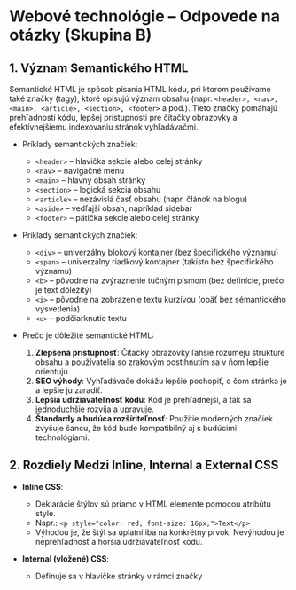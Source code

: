 # Webové technológie – Odpovede na otázky (Skupina B)
## 1. Význam Semantického HTML

   Semantické HTML je spôsob písania HTML kódu, pri ktorom používame také značky (tagy), ktoré opisujú význam obsahu (napr. ```<header>, <nav>, <main>, <article>, <section>, <footer>``` a pod.). Tieto značky pomáhajú prehľadnosti kódu, lepšej prístupnosti pre čítačky obrazovky a efektívnejšiemu indexovaniu stránok vyhľadávačmi.

   - Príklady semantických značiek:
     - ```<header>``` – hlavička sekcie alebo celej stránky
     - ```<nav>``` – navigačné menu
     - ```<main>``` – hlavný obsah stránky
     - ```<section>``` – logická sekcia obsahu
     - ```<article>``` – nezávislá časť obsahu (napr. článok na blogu)
     - ```<aside>``` – vedľajší obsah, napríklad sidebar
     - ```<footer>``` – pätička sekcie alebo celej stránky

   - Príklady semantických značiek:
     - ```<div>``` – univerzálny blokový kontajner (bez špecifického významu)
     - ```<span>``` – univerzálny riadkový kontajner (takisto bez špecifického významu)
     - ```<b>``` – pôvodne na zvýraznenie tučným písmom (bez definície, prečo je text dôležitý)
     - ```<i>``` – pôvodne na zobrazenie textu kurzívou (opäť bez sémantického vysvetlenia)
     - ```<u>``` – podčiarknutie textu

   - Prečo je dôležité semantické HTML:
     1. **Zlepšená prístupnosť**: Čítačky obrazovky ľahšie rozumejú štruktúre obsahu a používatelia so zrakovým postihnutím sa v ňom lepšie orientujú.
     2. **SEO výhody**: Vyhľadávače dokážu lepšie pochopiť, o čom stránka je a lepšie ju zaradiť.
     3. **Lepšia udržiavateľnosť kódu**: Kód je prehľadnejší, a tak sa jednoduchšie rozvíja a upravuje.
     4. **Štandardy a budúca rozšíriteľnosť**: Použitie moderných značiek zvyšuje šancu, že kód bude kompatibilný aj s budúcimi technológiami.

## 2. Rozdiely Medzi Inline, Internal a External CSS

   - **Inline CSS**:
     - Deklarácie štýlov sú priamo v HTML elemente pomocou atribútu style.
     - Napr.: ```<p style="color: red; font-size: 16px;">Text</p>```
     - Výhodou je, že štýl sa uplatní iba na konkrétny prvok. Nevýhodou je neprehľadnosť a horšia udržiavateľnosť kódu.

   - **Internal (vložené) CSS**:
     - Definuje sa v hlavičke stránky v rámci značky <style>.
     - Napr.:
     ```html
       <head>
         <style>
           p {
             color: blue;
             font-size: 18px;
           }
         </style>
       </head>
     ```
     - Výhodou je, že všetky štýly sú na jednej stránke. Nevýhodou je, že sa štýly dajú použiť len na danú stránku a pri viacerých stránkach je to menej efektívne.

   - **External (externé) CSS**:
     - Používa sa samostatný súbor (napr. styles.css), ktorý sa linkuje v hlavičke HTML súboru.
     - Napr.:
      ```html
        <head>
         <link rel="stylesheet" href="styles.css">
       </head>
       ```
     - Výhodou je jednoduchšia údržba štýlov pre celý web a rýchlejšie načítavanie (keďže prehliadač môže stylesheet cacheovať). Je to považované za najlepšie riešenie vo väčšine prípadov.

   - **Prečo použiť external CSS**:
     1. **Čistota kódu**: HTML a CSS sú oddelené, kód je prehľadný.
     2. **Opätovná použiteľnosť**: Jeden CSS súbor na viac stránok.
     3. **Jednoduchá údržba**: Zmena v jednom CSS súbore sa prejaví na všetkých stránkach.
     4. **Rýchlosť načítania**: Prehliadač si štýlový súbor môže stiahnuť a uložiť do vyrovnávacej pamäte (cache).

## 3. Čo Sú Media Queries A Ako Zabezpečiť Responsivitu

   **Media queries** v CSS umožňujú aplikovať rôzne štýly v závislosti od vlastností zariadenia (napr. šírka obrazovky). Používajú sa pre responzívny dizajn, aby stránka vyzerala dobre na mobiloch, tabletoch, notebookoch či veľkých monitoroch.

   - **Základný príklad**:
     ```css
     /* Východiskové štýly platia pre všetky zariadenia */
     body {
       margin: 0;
       font-family: Arial, sans-serif;
     }

     /* Pre zariadenia, ktoré majú šírku menšiu ako 768px (napr. mobilné telefóny) */
     @media (max-width: 768px) {
       body {
         background-color: lightblue;
       }
       nav {
         display: none;
       }
     }
     ```

   - **Ako funguje responzivita**:
     1. Najprv sa nastaví základný štýl (desktop-first alebo mobile-first).
     2. Potom pomocou media queries upravujeme rozloženie pre rôzne šírky obrazovky (breakpointy).
     3. Zabezpečíme, aby dôležité prvky boli čitateľné a použiteľné na všetkých zariadeniach.

## 4. Rozdiel Medzi document.querySelector(), document.getElementById() a document.querySelectorAll()
   
   - ```document``` - Predstavuje celý dokument webovej stránky načítanej v prehliadači. Pomocou neho môžeme manipulovať s obsahom stránky, čítať údaje alebo ich upravovať.
   - ```.``` - Bodka slúži na prístup k vlastnostiam alebo metódam objektu. V tomto prípade sa používa na zavolanie metódy querySelector objektu document.
   - ```querySelector``` - Metóda objektu document, ktorá vyhľadáva prvý element na stránke, ktorý zodpovedá zadanému CSS selektoru. Ak takýto element neexistuje, metóda vráti null.


   - **document.querySelector(selektor)**:
     - Vráti prvý element v dokumente, ktorý zodpovedá zadanému CSS selektoru.
     - Napr. `document.querySelector(".btn")` vráti prvý element s triedou "btn".
     - Vhodné, keď potrebujete manipulovať s jedným konkrétnym prvkom.

   - **document.querySelectorAll(selektor)**:
     - Vráti statický NodeList, čiže kolekciu všetkých prvkov zodpovedajúcich selektoru.
     - Napr. `document.querySelectorAll("li")` vráti všetky <li> elementy na stránke.
     - Ideálne, keď chcete pracovať s viacerými prvkami naraz (napr. zmena štýlu, textu, pridávanie event listenerov).

   - document.getElementById("idPrvku")
     - Vráti element, ktorý má jedinečný atribút id (napr. document.getElementById("header")).
     - Vracia vždy iba jeden prvok (lebo hodnota id by mala byť jedinečná v rámci celej stránky).
     - Funguje rýchlejšie ako querySelector(), keďže prehliadač hľadá priamo konkrétne id (nie cez selektor).
       

   - **Kedy použiť každý**:
     1. querySelector() – ak manipuluješ len s jedným (prvým nájdeným) prvkom.
     2. querySelectorAll() – ak potrebuješ získať a upraviť viac prvkov naraz (napr. pridanie triedy všetkým prvkom).
     3. getElementById() – ak je na stránke element s jedinečným ID a potrebujete ho rýchlo získať.

## 5. Hlavné Výhody Reactu A Základný Príklad Komponentu

   - **Hlavné výhody použitia Reactu**:
     1. **Komponentovo orientovaná architektúra**: Aplikácia je rozdelená na menšie, znovupoužiteľné časti (komponenty).
     2. **Virtuálny DOM**: React optimalizuje aktualizácie na základe rozdielov vo virtuálnom DOMe, čím zlepšuje výkon.
     3. **Jednosmerný tok dát (unidirectional data flow)**: Dáta tečú smerom z rodiča na dieťa, čo zjednodušuje debugovanie a udržiavateľnosť.
     4. **Bohatá ekosystémová podpora**: K dispozícii je množstvo knižníc a nástrojov (React Router, Redux, atď.).
     5. **Veľká komunita**: Veľa riešení, tutoriálov, podpory.

   - **Základný príklad použitia komponentu v Reacte** (JavaScript, ES6+):
     ```jsx
     import React from "react";

     // Definícia funkcionálneho komponentu
     function HelloWorld(props) {
       return <h1>Ahoj, {props.name}!</h1>;
     }

     // Hlavná aplikácia
     function App() {
       return (
         <div>
           <HelloWorld name="Svet" />
           <HelloWorld name="Peter" />
         </div>
       );
     }

     export default App;
     ```
     - V tomto príklade máme funkcionálny komponent *HelloWorld*, ktorý prijíma *props* (vlastnosti).
     - Komponent *App* využíva viac inštancií (komponentov) *HelloWorld* a tým demonštruje opakované použitie.
     - Po preložení (pomocou nástrojov ako Vite, Create React App či Webpack) sa aplikácia zobrazí v prehliadači.



# Webové technológie – Odpovede na otázky (Skupina A)

## 1. Vysvetlite význam DOM a popíšte základné spôsoby tvorby responzívnej HTML5 stránky.

### DOM (Document Object Model):
DOM je rozhranie pre prácu s HTML a XML dokumentmi, ktoré predstavuje stromovú štruktúra, kde každý uzol reprezentuje prvok, atribút alebo text. DOM umožňuje dynamické manipulovanie so stránkou, ako napr.:
- Pridávanie, odstraňovanie a upravovanie elementov.
- Zmeny štýlov (CSS).
- Reakcie na udalosti (napr. kliknutie).

### Základné spôsoby tvorby responzívnej HTML5 stránky:
1. **Použitie meta tagu** v hlavičke:
   ```html
   <meta name="viewport" content="width=device-width, initial-scale=1.0">
   ```
2. **Použitie flexbox a grid layoutov** na usporiadanie obsahu.
3. **Media queries** pre prispôsobenie štýlov podľa zariadenia:
   ```css
   @media (max-width: 768px) {
       body {
           font-size: 14px;
       }
   }
   ```
4. **Optimalizácia zdrojov** (obrazky s atribútom srcset alebo použitie formátov ako WebP).
5. **Používanie responzívnych rámcov**, napr. Bootstrap.

---

## 2. Popíšte základný syntax CSS. Definujte na jednoduchom príklade, čo je selektor, vlastnosti a hodnota CSS elementu.

### Základný syntax CSS:
CSS pravidlo sa skladá z:
- **Selektora**, ktorý určuje, na ktoré elementy sa pravidlo aplikuje.
- **Deklarácie**, ktorá obsahuje vlastnosť a hodnotu.

#### Príklad:
```css
p {
    color: blue; /* Vlastnosť: farba textu, Hodnota: modrá */
    font-size: 16px; /* Vlastnosť: veľkosť písma, Hodnota: 16 pixelov */
}
```
- **Selektor:** `p` (odkazuje na odsek `<p>`).
- **Vlastnosti:** `color`, `font-size`.
- **Hodnoty:** `blue`, `16px`.

---

## 3. Vymenujte základné väzby medzi jednotlivými komponentami modelu MVC (Model-View-Controller).

### Model:
- Obsahuje logiku aplikácie a pracuje s dátami (napr. databázovými záznamami).
- Poskytuje dáta na zobrazenie vo View.

### View:
- Zodpovedá za vizuálne zobrazenie dát užívateľovi.
- Prijíma dáta z Modelu a zobrazuje ich vo vhodnej forme.

### Controller:
- Riadí interakcie medzi Modelom a View.
- Spracováva vstupy užívateľa a aktualizuje Model alebo View podľa potreby.

### Väzby:
- **Model ↔ Controller:** Controller mení stav Modelu a číta jeho dáta.
- **Controller ↔ View:** Controller odovzdáva dáta View-u na zobrazenie.
- **Model ↔ View:** View dostáva dáta priamo z Modelu.

---

## 4. Aké sú kľúcové princípy JavaScriptu a ako umožňujú vytvárať dynamické webové stránky?

### Kľúcové princípy JavaScriptu:
1. **Interaktivita:** Umožňuje reagovať na akcie užívateľa (kliknutia, zadanie textu).
2. **Manipulácia s DOM:** Dynamické pridávanie, odstraňovanie alebo zmeny elementov.
3. **Asynchrónny chod:** Vďaka funkciám ako `setTimeout`, `fetch` a `async/await` umožňuje paralelné vykonávanie úloh.
4. **Podpora udalostí:** Možnosť nastaviť "event listener" na prvky stránky:
   ```javascript
   document.getElementById('button').addEventListener('click', function() {
       alert('Klikli ste na tlačidlo!');
   });
   ```

### Dynamické webové stránky:
- **Príklad:** Formulár, ktorý validuje vstup užívateľa pred odoslaním.
- **Funkcia:** Automatická aktualizácia obsahu (napr. chatovacie aplikácie, vyhľadávanie v reálnom čase).

---

## 5. Aké základné časti obsahuje React projekt a ako sú spojené súbory úsrredného /public/index.html?

### Základné časti React projektu:
1. **Komponenty:**
   - Samostatné časti aplikácie definované pomocou tried alebo funkcií.
   - Príklad:
     ```javascript
     function App() {
         return <h1>Vitajte v Reacte!</h1>;
     }
     ```
2. **JSX (JavaScript XML):**
   - Syntax pre kombinovanie HTML a JavaScriptu.
3. **State a Props:**
   - State: Lokálne uložené dáta komponentu.
   - Props: Dáta odovzdávané medzi komponentmi.
4. **Routing:**
   - Spravuje navigáciu medzi rôznymi častami aplikácie (napr. React Router).

### Spojenie s /public/index.html:
- Všetky React komponenty sa renderujú do **jediného elementu** v `index.html`:
  ```html
  <div id="root"></div>
  ```
- React aplikácia používa tento element ako „kořeň“ pre vykreslenie aplikácie.
- Príklad renderovania:
  ```javascript
  import React from 'react';
  import ReactDOM from 'react-dom';
  import App from './App';

  ReactDOM.render(<App />, document.getElementById('root'));
  ```

